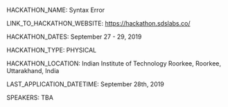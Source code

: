 HACKATHON_NAME: Syntax Error

LINK_TO_HACKATHON_WEBSITE: https://hackathon.sdslabs.co/

HACKATHON_DATES: September 27 - 29, 2019

HACKATHON_TYPE: PHYSICAL

HACKATHON_LOCATION: Indian Institute of Technology Roorkee, Roorkee, Uttarakhand, India

LAST_APPLICATION_DATETIME: September 28th, 2019

SPEAKERS: TBA
